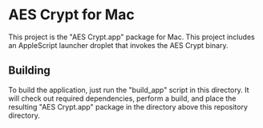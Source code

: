 # AES Crypt for Mac

This project is the "AES Crypt.app" package for Mac.  This project includes an
AppleScript launcher droplet that invokes the AES Crypt binary.

## Building

To build the application, just run the "build\_app" script in this directory.
It will check out required dependencies, perform a build, and place the
resulting "AES Crypt.app" package in the directory above this repository
directory.
